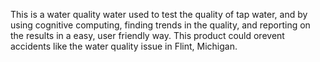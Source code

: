 This is a water quality water used to test the quality of tap water, and by using cognitive computing, finding trends in the quality,
and reporting on the results in a easy, user friendly way. This product could orevent accidents like the water quality issue in 
Flint, Michigan. 
